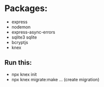 # Packages:

- express
- nodemon
- express-async-errors
- sqlite3 sqlite
- bcryptjs
- knex

## Run this:

- npx knex init
- npx knex migrate:make ... (create migration)
